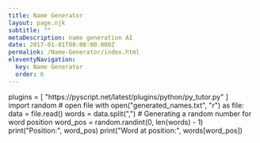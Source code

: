 ```yaml
---
title: Name Generator
layout: page.njk
subtitle: ""
metaDescription: name generation AI
date: 2017-01-01T00:00:00.000Z
permalink: /Name-Generator/index.html
eleventyNavigation:
  key: Name Generator
  order: 6
---
```

 
<py-config>
    plugins = [
        "https://pyscript.net/latest/plugins/python/py_tutor.py"
    ]
</py-config>

<section class="pyscript">
<py-script>
        import random
        # open file
        with open("generated_names.txt", "r") as file:
        data = file.read()
        words = data.split(",")
        # Generating a random number for word position
        word_pos = random.randint(0, len(words) - 1)
        print("Position:", word_pos)
        print("Word at position:", words[word_pos])
</py-script>
</section>